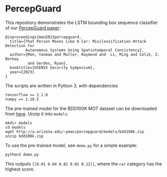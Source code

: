 # PercepGuard

This repository demonstrates the LSTM bounding box sequence classifier of our
[PercepGuard
paper](https://www.usenix.org/conference/usenixsecurity23/presentation/man):

```
@inproceedings{man2023percepguard,
  title={That Person Moves Like A Car: Misclassification Attack Detection for
         Autonomous Systems Using Spatiotemporal Consistency},
  author={Man, Yanmao and Muller, Raymond and  Li, Ming and Celik, Z. Berkay
          and Gerdes, Ryan},
  booktitle={USENIX Security Symposium},
  year={2023}
}
```

The scripts are written in Python 3, with dependencies
```
tensorflow == 2.1.0
numpy == 1.18.5
```

The pre-trained model for the BDD100K MOT dataset can be downloaded from
[here](http://u.arizona.edu/~yman/percepguard/models/bdd100k.zip).
Unzip it into `models`:
```
mkdir models
cd models
wget http://u.arizona.edu/~yman/percepguard/models/bdd100k.zip
unzip bdd100k.zip
```

To use the pre-trained model, see `demo.py` for a simple example:
```
python3 demo.py
```

This outputs `[[0.01 0.04 0.82 0.01 0.12]]`, where the `car` category has
the highest score.
